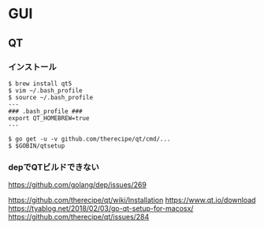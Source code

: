 # GUI
## QT

### インストール
```
$ brew install qt5
$ vim ~/.bash_profile
$ source ~/.bash_profile
---
### .bash_profile ###
export QT_HOMEBREW=true
---

$ go get -u -v github.com/therecipe/qt/cmd/...
$ $GOBIN/qtsetup

```

### depでQTビルドできない
https://github.com/golang/dep/issues/269

https://github.com/therecipe/qt/wiki/Installation
https://www.qt.io/download
https://tyablog.net/2018/02/03/go-qt-setup-for-macosx/
https://github.com/therecipe/qt/issues/284